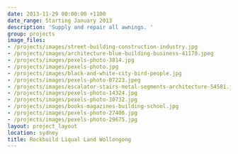 ```yaml
---
date: 2013-11-29 00:00:00 +1100
date_range: Starting January 2013
description: 'Supply and repair all awnings. '
group: projects
image_files:
- /projects/images/street-building-construction-industry.jpg
- /projects/images/architecture-blue-building-business-41170.jpeg
- /projects/images/pexels-photo-3814.jpg
- /projects/images/pexels-photo.jpg
- /projects/images/black-and-white-city-bird-people.jpg
- /projects/images/pexels-photo-87223.jpeg
- /projects/images/escalator-stairs-metal-segments-architecture-54581.jpeg
- /projects/images/pexels-photo-14324.jpg
- /projects/images/pexels-photo-30732.jpg
- /projects/images/books-magazines-building-school.jpg
- /projects/images/pexels-photo-27406.jpg
- /projects/images/pexels-photo-29675.jpg
layout: project_layout
location: sydney
title: Rockbuild Liqual Land Wollongong
---
```

